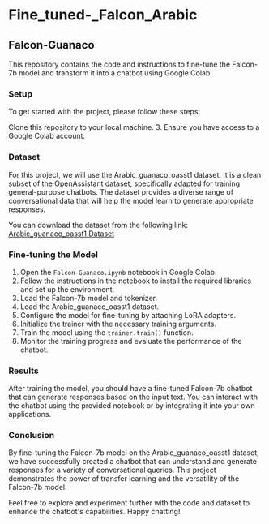 # Fine_tuned-_Falcon_Arabic
## Falcon-Guanaco

This repository contains the code and instructions to fine-tune the Falcon-7b model and transform it into a chatbot using Google Colab.

### Setup

To get started with the project, please follow these steps:

 Clone this repository to your local machine.
3. Ensure you have access to a Google Colab account.

### Dataset

For this project, we will use the Arabic_guanaco_oasst1 dataset. It is a clean subset of the OpenAssistant dataset, specifically adapted for training general-purpose chatbots. The dataset provides a diverse range of conversational data that will help the model learn to generate appropriate responses.

You can download the dataset from the following link: [Arabic_guanaco_oasst1 Dataset](https://huggingface.co/datasets/Ali-C137/Arabic_guanaco_oasst1)

### Fine-tuning the Model

1. Open the `Falcon-Guanaco.ipynb` notebook in Google Colab.
2. Follow the instructions in the notebook to install the required libraries and set up the environment.
3. Load the Falcon-7b model and tokenizer.
4. Load the Arabic_guanaco_oasst1 dataset.
5. Configure the model for fine-tuning by attaching LoRA adapters.
6. Initialize the trainer with the necessary training arguments.
7. Train the model using the `trainer.train()` function.
8. Monitor the training progress and evaluate the performance of the chatbot.

### Results

After training the model, you should have a fine-tuned Falcon-7b chatbot that can generate responses based on the input text. You can interact with the chatbot using the provided notebook or by integrating it into your own applications.

### Conclusion

By fine-tuning the Falcon-7b model on the Arabic_guanaco_oasst1 dataset, we have successfully created a chatbot that can understand and generate responses for a variety of conversational queries. This project demonstrates the power of transfer learning and the versatility of the Falcon-7b model.

Feel free to explore and experiment further with the code and dataset to enhance the chatbot's capabilities. Happy chatting!
